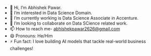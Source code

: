 - 👋 Hi, I’m Abhishek Pawar.
- 👀 I’m interested in Data Science Domain.
- 🌱 I’m currently working is Data Science Associate in Accenture.
- 💞️ I’m looking to collaborate on Data SCience related work.
- 📫 How to reach me- abhishekpawar2626@gmail.com
- 😄 Pronouns: He/Him
- ⚡ Fun fact: I love building AI models that tackle real-world business challenges!

<!---
Abhi13Pawar/Abhi13Pawar is a ✨ special ✨ repository because its `README.md` (this file) appears on your GitHub profile.
You can click the Preview link to take a look at your changes.
--->

